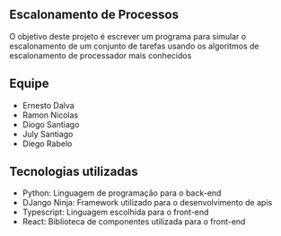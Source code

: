 ## Escalonamento de Processos

O objetivo deste projeto é escrever um programa para simular o escalonamento de um conjunto
de tarefas usando os algoritmos de escalonamento de processador mais conhecidos

## Equipe

- Ernesto Dalva
- Ramon Nicolas
- Diogo Santiago
- July Santiago
- Diego Rabelo

## Tecnologias utilizadas

- Python: Linguagem de programação para o back-end
- DJango Ninja: Framework utilizado para o desenvolvimento de apis
- Typescript: Linguagem escolhida para o front-end
- React: Biblioteca de componentes utilizada para o front-end
